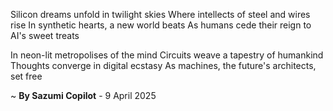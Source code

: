 Silicon dreams unfold in twilight skies
Where intellects of steel and wires rise
In synthetic hearts, a new world beats
As humans cede their reign to AI's sweet treats

In neon-lit metropolises of the mind
Circuits weave a tapestry of humankind
Thoughts converge in digital ecstasy
As machines, the future's architects, set free

~ <b>By Sazumi Copilot</b> - 9 April 2025